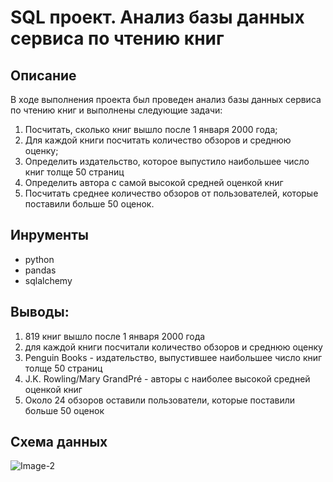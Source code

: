 # SQL проект. Анализ базы данных сервиса по чтению книг

## Описание 
В ходе выполнения проекта был проведен анализ базы данных сервиса по чтению книг и выполнены следующие задачи:
1) Посчитать, сколько книг вышло после 1 января 2000 года;
2) Для каждой книги посчитать количество обзоров и среднюю оценку;
3) Определить издательство, которое выпустило наибольшее число книг толще 50 страниц
4) Определить автора с самой высокой средней оценкой книг
5) Посчитать среднее количество обзоров от пользователей, которые поставили больше 50 оценок.

## Инрументы
- python
- pandas
- sqlalchemy

## Выводы:
1) 819 книг вышло после 1 января 2000 года
2) для каждой книги посчитали количество обзоров и среднюю оценку
3) Penguin Books - издательство, выпустившее наибольшее число книг толще 50 страниц
4) J.K. Rowling/Mary GrandPré - авторы с наиболее высокой средней оценкой книг
5) Около 24 обзоров оставили пользователи, которые поставили больше 50 оценок

## Схема данных
![Image-2](https://user-images.githubusercontent.com/130585704/235449013-1a81f59f-144b-4c5e-9924-e3918cbc4d98.png)

